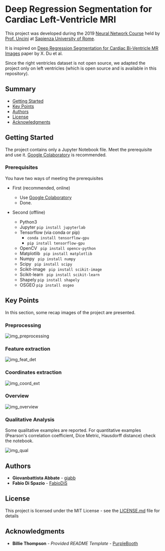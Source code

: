 # Deep Regression Segmentation for Cardiac Left-Ventricle MRI

This project was developed during the 2019 [Neural Network Course](http://www.uncini.com/dida/NN/index.html) held by [Prof. Uncini](http://www.uncini.com/) at [Sapienza University of Rome](https://www.uniroma1.it).

It is inspired on [Deep Regression Segmentation for Cardiac Bi-Ventricle MR Images](https://ieeexplore.ieee.org/document/8245780) paper by X. Du et al.  

Since the right ventricles dataset is not open source, we adapted the project only on left ventricles (which is open source and is available in this repository).  

## Summary

  - [Getting Started](#getting-started)
  - [Key Points](#key_points)
  - [Authors](#authors)
  - [License](#license)
  - [Acknowledgments](#acknowledgments)

## Getting Started

The project contains only a Jupyter Notebook file. Meet the prerequisite and use it. [Google Colaboratory](https://colab.research.google.com) is recommended.


### Prerequisites

You have two ways of meeting the prerequisites

- First (recommended, online)
  - Use [Google Colaboratory](https://colab.research.google.com) 
  - Done.

- Second (offline)
  - Python3
  - Jupyter ``` pip install jupyterlab ```
  - Tensorflow (via conda or pip)
    - ``` conda install tensorflow-gpu ```
    - ``` pip install tensorflow-gpu ```
  - OpenCV  ``` pip install opencv-python```
  - Matplotlib ``` pip install matplotlib```
  - Numpy ``` pip install numpy```
  - Scipy ``` pip install scipy```
  - Scikit-image ``` pip install scikit-image```
  - Scikit-learn ``` pip install scikit-learn```
  - Shapely ``` pip install shapely ```
  - OSGEO ``` pip install osgeo ```


## Key Points

In this section, some recap images of the project are presented.

### Preprocessing

![img_preprocessing](https://raw.githubusercontent.com/giabb/quantification-of-cardiac-mri/main/md_img/preprocessing.png)

### Feature extraction

![img_feat_det](https://raw.githubusercontent.com/giabb/quantification-of-cardiac-mri/main/md_img/features_detection.png)

### Coordinates extraction

![img_coord_ext](https://raw.githubusercontent.com/giabb/quantification-of-cardiac-mri/main/md_img/coordinates_extraction.png)

### Overview

![img_overview](https://raw.githubusercontent.com/giabb/quantification-of-cardiac-mri/main/md_img/summary.png)

### Qualitative Analysis

Some qualitative examples are reported. For quantitative examples (Pearson's correlation coefficient, Dice Metric, Hausdorff distance) check the notebook.

![img_qual](https://raw.githubusercontent.com/giabb/quantification-of-cardiac-mri/main/md_img/qualitative_analysis.png)


## Authors

  - **Giovanbattista Abbate** - [giabb](https://github.com/giabb)
  - **Fabio Di Spazio** - [FabioDiS](https://github.com/FabioDiS)

## License

This project is licensed under the MIT License - see the [LICENSE.md](LICENSE.md) file for details

## Acknowledgments

- **Billie Thompson** - *Provided README Template* - [PurpleBooth](https://github.com/PurpleBooth)

